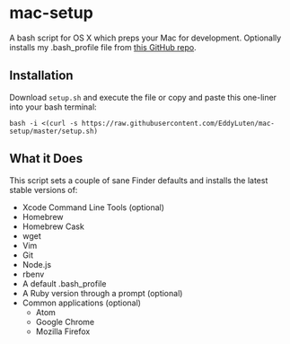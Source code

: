 # mac-setup

A bash script for OS X which preps your Mac for development. Optionally installs
my .bash_profile file from
[this GitHub repo](https://github.com/EddyLuten/bash_profile).

## Installation

Download `setup.sh` and execute the file or copy and paste this one-liner into your bash terminal:

    bash -i <(curl -s https://raw.githubusercontent.com/EddyLuten/mac-setup/master/setup.sh)

## What it Does

This script sets a couple of sane Finder defaults and installs the latest stable versions of:

* Xcode Command Line Tools (optional)
* Homebrew
* Homebrew Cask
* wget
* Vim
* Git
* Node.js
* rbenv
* A default .bash_profile
* A Ruby version through a prompt (optional)
* Common applications (optional)
    * Atom
    * Google Chrome
    * Mozilla Firefox
